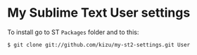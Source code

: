 # My Sublime Text User settings

To install go to ST `Packages` folder and to this:

``` sh
$ git clone git://github.com/kizu/my-st2-settings.git User
```
